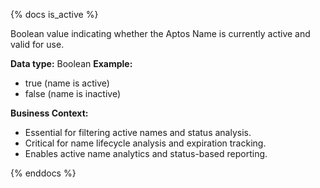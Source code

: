 {% docs is_active %}

Boolean value indicating whether the Aptos Name is currently active and valid for use.

**Data type:** Boolean
**Example:**
- true (name is active)
- false (name is inactive)

**Business Context:**
- Essential for filtering active names and status analysis.
- Critical for name lifecycle analysis and expiration tracking.
- Enables active name analytics and status-based reporting.

{% enddocs %} 